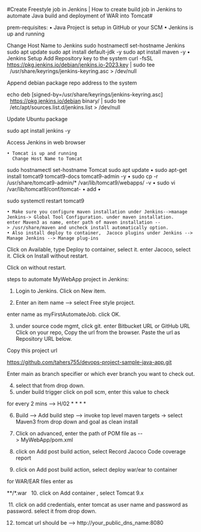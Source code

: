 #Create Freestyle job in Jenkins | How to create build job in Jenkins to automate Java build and deployment of WAR into Tomcat#


prem-requisites:
    • Java Project is setup in GitHub or your SCM
    • Jenkins is up and running

Change Host Name to Jenkins
sudo hostnamectl set-hostname Jenkins
sudo apt update
sudo apt install default-jdk -y
sudo apt install maven -y
    • Jenkins Setup
      Add Repository key to the system
curl -fsSL https://pkg.jenkins.io/debian/jenkins.io-2023.key | sudo tee \
  /usr/share/keyrings/jenkins-keyring.asc > /dev/null

Append debian package repo address to the system

echo deb [signed-by=/usr/share/keyrings/jenkins-keyring.asc] \
  https://pkg.jenkins.io/debian binary/ | sudo tee \
  /etc/apt/sources.list.d/jenkins.list > /dev/null

Update Ubuntu package

sudo apt install jenkins -y

Access Jenkins in web browser

      
    • Tomcat is up and running
      Change Host Name to Tomcat
sudo hostnamectl set-hostname Tomcat
      sudo apt update
    • sudo apt-get install tomcat9 tomcat9-docs tomcat9-admin -y
    • sudo cp -r /usr/share/tomcat9-admin/* /var/lib/tomcat9/webapps/ -v
    • sudo vi /var/lib/tomcat9/conf/tomcat-
    • add
    • <role rolename="manager-script"/>
<user username="tomcat" password="password" roles="manager-script"/>

sudo systemctl restart tomcat9

    • Make sure you configure maven installation under Jenkins-->manage Jenkins-> Global Tool Configuration. under maven installation. enter Maven3 as name, enter path of maven installation --> /usr/share/maven and uncheck install automatically option.
    • Also install deploy to container,  Jacoco plugins under Jenkins --> Manage Jenkins --> Manage plug-ins

Click on Available, type Deploy to container, select it. enter Jacoco, select it. Click on Install without restart.

Click on without restart.

steps to automate MyWebApp project in Jenkins:

1. Login to Jenkins. Click on New item.

2. Enter an item name --> select Free style project.

enter name as myFirstAutomateJob. click OK.

3. under source code mgmt, click git. enter Bitbucket URL or GitHub URL
Click on your repo, Copy the url from the browser. Paste the url as Repository URL below.

Copy this project url

https://github.com/tahers755/devops-project-sample-java-app.git


Enter main as branch specifier or which ever branch you want to check out.

4. select that from drop down.
5. under build trigger click on poll scm, enter this value to check

for every 2 mins --> H/02 * * * *

6. Build --> Add build step --> invoke top level maven targets →
	select Maven3 from drop down and goal as clean install

7. Click on advanced, enter the path of POM file as --> MyWebApp/pom.xml

8. click on Add post build action, select Record Jacoco Code coverage report

9. click on Add post build action, select deploy war/ear to container

for WAR/EAR files enter as 

**/*.war
  10. click on Add container , select Tomcat 9.x

 11. click on add credentials, enter tomcat as user name and password as password.
 select it from drop down.

12. tomcat url should be --> http://your_public_dns_name:8080
